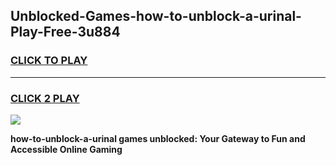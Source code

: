 
## Unblocked-Games-how-to-unblock-a-urinal-Play-Free-3u884
<h3>
<a href="https://premium76.site?title=how-to-unblock-a-urinal&ref=12A">CLICK TO PLAY</a></h3>
<hr>

<h3>
<a href="https://premium76.site?title=how-to-unblock-a-urinal&ref=12A">CLICK 2 PLAY</a>
  
</h3>

<a href="https://premium76.site?title=how-to-unblock-a-urinal&ref=12A"><img src="https://clearcache.store/games.png"></a>


**how-to-unblock-a-urinal games unblocked: Your Gateway to Fun and Accessible Online Gaming**
